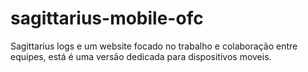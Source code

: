 # sagittarius-mobile-ofc
Sagittarius logs e um website focado no trabalho e colaboração entre equipes, está é uma versão dedicada para dispositivos moveis.
